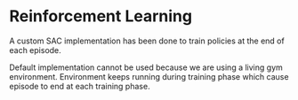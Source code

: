 # Reinforcement Learning

A custom SAC implementation has been done to train policies at the end of each episode.

Default implementation cannot be used because we are using a living gym environment. 
Environment keeps running during training phase which cause episode to end at each training phase.

